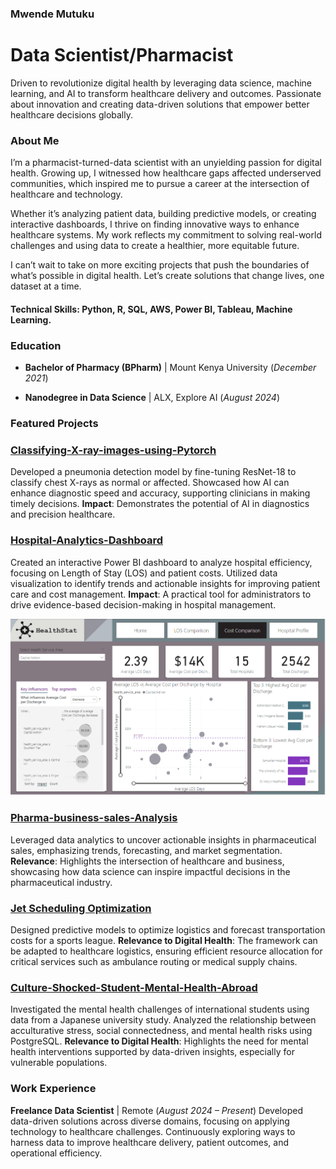 ### **Mwende Mutuku** 
# Data Scientist/Pharmacist
Driven to revolutionize digital health by leveraging data science, machine learning, and AI to transform healthcare delivery and outcomes. Passionate about innovation and creating data-driven solutions that empower better healthcare decisions globally.

### **About Me**
I’m a pharmacist-turned-data scientist with an unyielding passion for digital health. Growing up, I witnessed how healthcare gaps affected underserved communities, which inspired me to pursue a career at the intersection of healthcare and technology.

Whether it’s analyzing patient data, building predictive models, or creating interactive dashboards, I thrive on finding innovative ways to enhance healthcare systems. My work reflects my commitment to solving real-world challenges and using data to create a healthier, more equitable future.

I can’t wait to take on more exciting projects that push the boundaries of what’s possible in digital health. Let’s create solutions that change lives, one dataset at a time.

#### Technical Skills: Python, R, SQL, AWS, Power BI, Tableau, Machine Learning.

### Education 
- **Bachelor of Pharmacy (BPharm)** | Mount Kenya University (_December 2021_) 

- **Nanodegree in Data Science** | ALX, Explore AI  (_August 2024_)


### **Featured Projects** 
### [Classifying-X-ray-images-using-Pytorch](https://github.com/MutukuMwende/Classifying-X-ray-images-using-Pytorch)
Developed a pneumonia detection model by fine-tuning ResNet-18 to classify chest X-rays as normal or affected.
Showcased how AI can enhance diagnostic speed and accuracy, supporting clinicians in making timely decisions.
**Impact**: Demonstrates the potential of AI in diagnostics and precision healthcare.

### [Hospital-Analytics-Dashboard](https://github.com/MutukuMwende/Hospital-Analytics-Dashboard)
Created an interactive Power BI dashboard to analyze hospital efficiency, focusing on Length of Stay (LOS) and patient costs.
Utilized data visualization to identify trends and actionable insights for improving patient care and cost management.
**Impact**: A practical tool for administrators to drive evidence-based decision-making in hospital management.

![Dashboard Screenshot](https://raw.githubusercontent.com/MutukuMwende/Portfolio/main/Dashboard.png)

### [Pharma-business-sales-Analysis](https://github.com/MutukuMwende/Pharma-business-sales-Analysis)
Leveraged data analytics to uncover actionable insights in pharmaceutical sales, emphasizing trends, forecasting, and market segmentation.
**Relevance**: Highlights the intersection of healthcare and business, showcasing how data science can inspire impactful decisions in the pharmaceutical industry. 


### [Jet Scheduling Optimization](https://github.com/MutukuMwende/Time-Series-Prediction-for-flights)
Designed predictive models to optimize logistics and forecast transportation costs for a sports league.
**Relevance to Digital Health**: The framework can be adapted to healthcare logistics, ensuring efficient resource allocation for critical services such as ambulance routing or medical supply chains.

### [Culture-Shocked-Student-Mental-Health-Abroad](https://github.com/MutukuMwende/Student-Mental-Health-Abroad)
Investigated the mental health challenges of international students using data from a Japanese university study.
Analyzed the relationship between acculturative stress, social connectedness, and mental health risks using PostgreSQL.
**Relevance to Digital Health**: Highlights the need for mental health interventions supported by data-driven insights, especially for vulnerable populations.

### **Work Experience**
**Freelance Data Scientist** | Remote (_August 2024 – Present_)
Developed data-driven solutions across diverse domains, focusing on applying technology to healthcare challenges.
Continuously exploring ways to harness data to improve healthcare delivery, patient outcomes, and operational efficiency.
